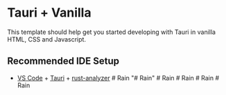 # Tauri + Vanilla

This template should help get you started developing with Tauri in vanilla HTML, CSS and Javascript.

## Recommended IDE Setup

- [VS Code](https://code.visualstudio.com/) + [Tauri](https://marketplace.visualstudio.com/items?itemName=tauri-apps.tauri-vscode) + [rust-analyzer](https://marketplace.visualstudio.com/items?itemName=rust-lang.rust-analyzer)
#   R a i n  
 "# Rain" 
#   R a i n  
 #   R a i n  
 #   R a i n  
 #   R a i n  
 